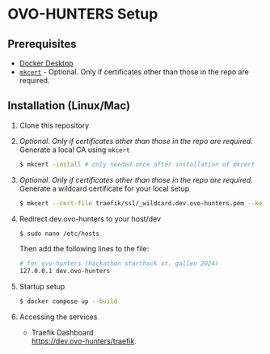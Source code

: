 # OVO-HUNTERS Setup

## Prerequisites
- [Docker Desktop](https://www.docker.com/products/docker-desktop/)
- [`mkcert`](https://github.com/FiloSottile/mkcert) - Optional. Only if certificates other than those in the repo are required. 

## Installation (Linux/Mac)
1. Clone this repository

2. *Optional. Only if certificates other than those in the repo are required.*<br>Generate a local CA using `mkcert`

    ```bash
    $ mkcert -install # only needed once after installation of mkcert
    ```

3. *Optional. Only if certificates other than those in the repo are required.*<br>Generate a wildcard certificate for your local setup

    ```bash
    $ mkcert --cert-file traefik/ssl/_wildcard.dev.ovo-hunters.pem --key-file traefik/ssl/_wildcard.dev.ovo-hunters-key.pem '*.dev.ovo-hunters'
    ```

4. Redirect dev.ovo-hunters to your host/dev
    ```bash
    $ sudo nano /etc/hosts
    ```
    Then add the following lines to the file:
    ```bash
    # for ovo-hunters (hackathon starthack st. gallen 2024)
    127.0.0.1 dev.ovo-hunters
    ```

5. Startup setup
    ```bash
    $ docker compose up --build
    ```

6. Accessing the services
    - Traefik Dashboard<br>https://dev.ovo-hunters/traefik. 
